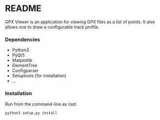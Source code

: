 # README #

GPX Viewer is an application for viewing GPX files as a list of points. It also allows one to draw a configurable track profile.

### Dependencies ###

* Python3
* PyQt5
* Matplotlib
* ElementTree
* Configparser
* Setuptools (for installation)
* ...

### Installation ###

Run from the command-line as root
```
python3 setup.py install
```
